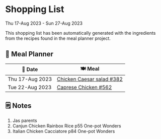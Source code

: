 # Shopping List

Thu 17-Aug 2023 - Sun 27-Aug 2023

This shopping list has been automatically generated with the ingredients from the recipes found in the meal planner project.

## 📅 Meal Planner

|📅 Date| 🍽️ Meal|
|----|----|
|Thu 17-Aug 2023|[Chicken Caesar salad #382](https://github.com/jcallaghan/The-Cookbook/issues/382)|
|Tue 22-Aug 2023|[Caprese Chicken #562](https://github.com/jcallaghan/The-Cookbook/issues/562)|

## 🗒️ Notes

1. Jas parents
1. Canjun Chicken Rainbox Rice p55 One-pot Wonders
1. Italian Chicken Cacciatore p84 One-pot Wonders
